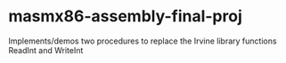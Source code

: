 # masmx86-assembly-final-proj
Implements/demos two procedures to replace the Irvine library functions ReadInt and WriteInt

